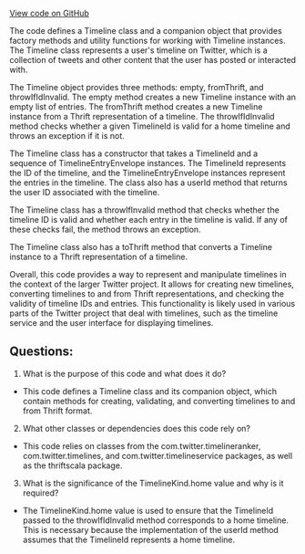 [View code on GitHub](https://github.com/misbahsy/the-algorithm/timelineranker/common/src/main/scala/com/twitter/timelineranker/model/Timeline.scala)

The code defines a Timeline class and a companion object that provides factory methods and utility functions for working with Timeline instances. The Timeline class represents a user's timeline on Twitter, which is a collection of tweets and other content that the user has posted or interacted with. 

The Timeline object provides three methods: empty, fromThrift, and throwIfIdInvalid. The empty method creates a new Timeline instance with an empty list of entries. The fromThrift method creates a new Timeline instance from a Thrift representation of a timeline. The throwIfIdInvalid method checks whether a given TimelineId is valid for a home timeline and throws an exception if it is not.

The Timeline class has a constructor that takes a TimelineId and a sequence of TimelineEntryEnvelope instances. The TimelineId represents the ID of the timeline, and the TimelineEntryEnvelope instances represent the entries in the timeline. The class also has a userId method that returns the user ID associated with the timeline.

The Timeline class has a throwIfInvalid method that checks whether the timeline ID is valid and whether each entry in the timeline is valid. If any of these checks fail, the method throws an exception.

The Timeline class also has a toThrift method that converts a Timeline instance to a Thrift representation of a timeline.

Overall, this code provides a way to represent and manipulate timelines in the context of the larger Twitter project. It allows for creating new timelines, converting timelines to and from Thrift representations, and checking the validity of timeline IDs and entries. This functionality is likely used in various parts of the Twitter project that deal with timelines, such as the timeline service and the user interface for displaying timelines.
## Questions: 
 1. What is the purpose of this code and what does it do?
- This code defines a Timeline class and its companion object, which contain methods for creating, validating, and converting timelines to and from Thrift format.

2. What other classes or dependencies does this code rely on?
- This code relies on classes from the com.twitter.timelineranker, com.twitter.timelines, and com.twitter.timelineservice packages, as well as the thriftscala package.

3. What is the significance of the TimelineKind.home value and why is it required?
- The TimelineKind.home value is used to ensure that the TimelineId passed to the throwIfIdInvalid method corresponds to a home timeline. This is necessary because the implementation of the userId method assumes that the TimelineId represents a home timeline.